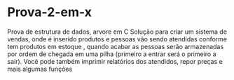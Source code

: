 # Prova-2-em-x
Prova de estrutura de dados, arvore em C
Solução para criar um sistema de vendas, onde é inserido produtos e pessoas vão sendo atendidas conforme tem produtos em estoque
, quando acabar as pessoas serão armazenadas por ordem de chegada em uma pilha (primeiro a entrar será o primeiro a sair). Você pode também imprimir relatórios dos atendidos, repor preças e mais algumas funções

